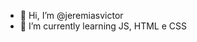 - 👋 Hi, I’m @jeremiasvictor
- 🌱 I’m currently learning  JS, HTML e CSS

<!---
jeremiasvictor/jeremiasvictor is a ✨ special ✨ repository because its `README.md` (this file) appears on your GitHub profile.
You can click the Preview link to take a look at your changes.
--->
